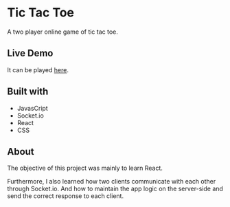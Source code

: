 # Tic Tac Toe
A two player online game of tic tac toe.

## Live Demo
It can be played [here](https://tic-tac-toe-023.herokuapp.com/).

## Built with
* JavasCript
* Socket.io
* React
* CSS

## About
The objective of this project was mainly to learn React.

Furthermore, I also learned how two clients communicate with each other through Socket.io. And how to maintain the app logic on the server-side and send the correct response to each client.
